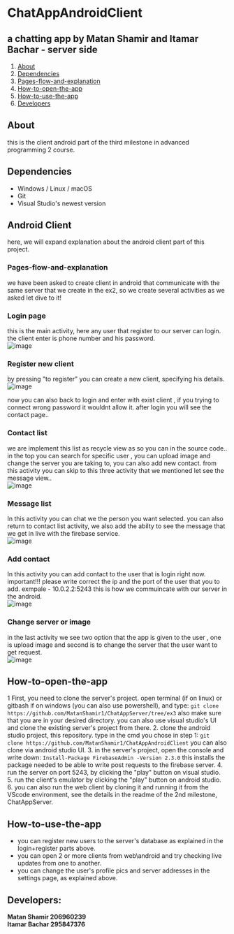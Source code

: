 # ChatAppAndroidClient
## a chatting app by Matan Shamir and Itamar Bachar - server side
1. [About](#About)
2. [Dependencies](#dependencies)  
3. [Pages-flow-and-explanation](#Pages-flow-and-explanation)
4. [How-to-open-the-app](#How-to-open-the-app)
5. [How-to-use-the-app](#How-to-use-the-app)
6. [Developers](#Developers)


## About
this is the client android part of the third milestone in advanced programming 2 course.

## Dependencies
* Windows / Linux / macOS
* Git
* Visual Studio's newest version
## Android Client
here, we will expand explanation about the android client part of this project.
### Pages-flow-and-explanation 
we have been asked to create client in android that communicate with the same server that we create in the ex2,
so we create several activities as we asked let dive to it!

### Login page
this is the main activity, here any user that register to our server can login.
the client enter is phone number and his password.
<br />
![image](https://user-images.githubusercontent.com/84122241/174067442-b0f55067-d755-4e34-8414-f036133346b0.png)

### Register new client
by pressing "to register" you can create a new client, specifying his details.
<br />
![image](https://user-images.githubusercontent.com/84122241/174067709-f03ef097-58e9-4678-9291-48b887405d30.png)
<br />

now you can also back to login and enter with exist client , if you trying to connect wrong password it wouldnt allow it.
after login you will see the contact page..

### Contact list
we are implement this list as recycle view as so you can in the source code..
in the top you can search for specific user , you can upload image and change the server you are taking to, you can also add new contact. 
from this activity you can skip to this three activity that we mentioned let see the message view..
<br />
![image](https://user-images.githubusercontent.com/84122241/174068333-b501eba6-812b-479a-ae06-1f40800639fe.png)
<br />

### Message list 
In this activity you can chat we the person you want selected.
you can also return to contact list activity, we also add the abilty to see the message that we get in live with the firebase service.
<br />
![image](https://user-images.githubusercontent.com/84122241/174073143-70c8174d-4a77-4b94-a8a5-8f18aeb37c6a.png)
<br />
### Add contact
In this activity you can add contact to the user that is login right now.
important!!! please write correct the ip and the port of the user that you to add.
exmpale - 10.0.2.2:5243 
this is how we commuincate with our server in the android.
<br />
![image](https://user-images.githubusercontent.com/84122241/174075353-5b7cc4dc-fade-4867-8634-1c0678e799fa.png)
<br />

### Change server or image
in the last activity we see two option that the app is given to the user , one is upload image and second is to change the server that the user want to get request.
<br />
![image](https://user-images.githubusercontent.com/84122241/174078251-439e07f7-67ce-45d0-ba0c-a98ffcd8aa53.png)
<br />
## How-to-open-the-app
1 First, you need to clone the server's project. open terminal (if on linux) or gitbash if on windows (you can also use powershell), and type:
``
  git clone https://github.com/MatanShamir1/ChatAppServer/tree/ex3
``
   also make sure that you are in your desired directory.
   you can also use visual studio's UI and clone the existing server's project from there.
2. clone the android studio project, this repository. type in the cmd you chose in step 1:
 ``
  git clone https://github.com/MatanShamir1/ChatAppAndroidClient
 ``
   you can also clone via android studio UI.
3. in the server's project, open the console and write down:
``
  Install-Package FirebaseAdmin -Version 2.3.0
``
   this installs the package needed to be able to write post requests to the firebase server.
4. run the server on port 5243, by clicking the "play" button on visual studio.
5. run the client's emulator by clicking the "play" button on android studio.
6. you can also run the web client by cloning it and running it from the VScode environment, see the details in the readme of the 2nd milestone, ChatAppServer.

## How-to-use-the-app
* you can register new users to the server's database as explained in the login+register parts above.
* you can open 2 or more clients from web\android and try checking live updates from one to another.
* you can change the user's profile pics and server addresses in the settings page, as explained above.

## Developers:
**Matan Shamir 206960239** <br />
**Itamar Bachar 295847376**
